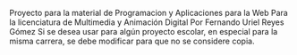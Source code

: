 Proyecto para la material de Programacion y Aplicaciones para la Web
Para la licenciatura de Multimedia y Animación Digital
Por Fernando Uriel Reyes Gómez
Si se desea usar para algún proyecto escolar, en especial para la
misma carrera, se debe modificar para que no se considere copia.
